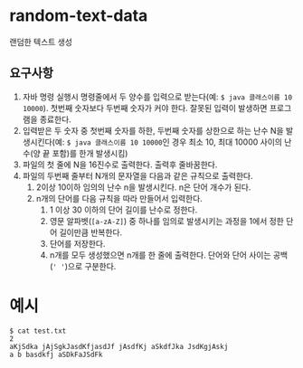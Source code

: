 # random-text-data
랜덤한 텍스트 생성

## 요구사항
1. 자바 명령 실행시 명령줄에서 두 양수를 입력으로 받는다(예: `$ java 클래스이름 10 10000`). 첫번째 숫자보다 두번째 숫자가 커야 한다. 잘못된 입력이 발생하면 프로그램을 종료한다. 
2. 입력받은 두 숫자 중 첫번째 숫자를 하한, 두번째 숫자를 상한으로 하는 난수 N을 발생시킨다(예: `$ java 클래스이름 10 10000`인 경우 최소 10, 최대 10000 사이의 난수(양 끝 포함)를 한개 발생시킴)
3. 파일의 첫 줄에 N을 16진수로 출력한다. 출력후 줄바꿈한다.
4. 파일의 두번째 줄부터 N개의 문자열을 다음과 같은 규칙으로 출력한다.
   1. 2이상 10이하 임의의 난수 n을 발생시킨다. n은 단어 개수가 된다.
   2. n개의 단어를 다음 규칙을 따라 만들어서 입력한다.
      1. 1 이상 30 이하의 단어 길이를 난수로 정한다. 
      2. 영문 알파벳(`[a-zA-Z]`) 중 하나를 임의로 발생시키는 과정을 1에서 정한 단어 길이만큼 반복한다.
      3. 단어를 저장한다.
      4. n개를 모두 생성했으면 n개를 한 줄에 출력한다. 단어와 단어 사이는 공백(`' '`)으로 구분한다.


# 예시
```
$ cat test.txt
2
aKjSdka jAjSgkJasdKfjasdJf jAsdfKj aSkdfJka JsdKgjAskj
a b basdkfj aSDkFaJSdFk
```
